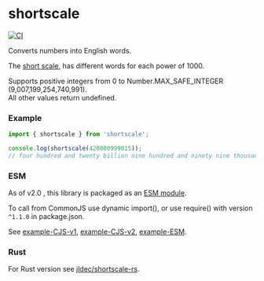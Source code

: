 # shortscale
[![CI](https://github.com/jldec/shortscale/workflows/CI/badge.svg)](https://github.com/jldec/shortscale/actions)

Converts numbers into English words.

The [short scale](https://en.wikipedia.org/wiki/Long_and_short_scales#Comparison),
has different words for each power of 1000.

Supports positive integers from 0 to Number.MAX_SAFE_INTEGER (9,007,199,254,740,991).  
All other values return undefined.

### Example
```js
import { shortscale } from 'shortscale';

console.log(shortscale(420000999015));
// four hundred and twenty billion nine hundred and ninety nine thousand and fifteen
```

### ESM
As of v2.0 , this library is packaged as an [ESM module](https://jldec.me/migrating-from-cjs-to-esm).

To call from CommonJS use dynamic import(), or use require() with version `^1.1.0` in package.json.

See [example-CJS-v1](https://github.com/jldec/shortscale/tree/main/example-CJS-v1), [example-CJS-v2](https://github.com/jldec/shortscale/tree/main/example-CJS-v2), [example-ESM](https://github.com/jldec/shortscale/tree/main/example-ESM).

### Rust
For Rust version see [jldec/shortscale-rs](https://github.com/jldec/shortscale-rs).
